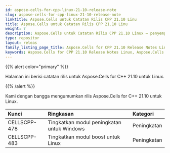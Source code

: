 ```yaml
---
id: aspose-cells-for-cpp-linux-21-10-release-note
slug: aspose-cells-for-cpp-linux-21-10-release-note
linktitle: Aspose.Cells untuk Catatan Rilis CPP 21.10 Linu
title: Aspose.Cells untuk Catatan Rilis CPP 21.10 Linu
weight: 7
description: Aspose.Cells untuk Catatan Rilis CPP 21.10 Linux – penyempurnaan terbaru, fitur baru, dan perbaikan
type: repositor
layout: releas
family_listing_page_title: Aspose.Cells for CPP 21.10 Release Notes Linu
keywords: Aspose.Cells for CPP 21.10 Release Notes Linux, Aspose.Cells for CPP 21.10 Linux updates and fixe
---
```

{{% alert color="primary" %}}

Halaman ini berisi catatan rilis untuk Aspose.Cells for C++ 21.10 untuk Linux.

{{% /alert %}}

Kami dengan bangga mengumumkan rilis Aspose.Cells for C++ 21.10 untuk Linux.

|**Kunci**|**Ringkasan**|**Kategori**|
| :- | :- | :- |
|CELLSCPP-478| Tingkatkan modul peningkatan untuk Windows|Peningkatan|
|CELLSCPP-483|Tingkatkan modul boost untuk Linux|Peningkatan|
